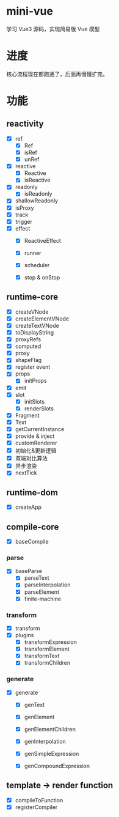 # mini-vue
 学习 Vue3 源码，实现简易版 Vue 模型

# 进度
核心流程现在都跑通了，后面再慢慢扩充。

# 功能
## reactivity
- [x] ref
  - [x] Ref
  - [x] isRef
  - [x] unRef

- [x] reactive
  - [x] Reactive
  - [x] isReactive

- [x] readonly
  - [x] isReadonly

- [x] shallowReadonly
- [x] isProxy
- [x] track
- [x] trigger
- [x] effect
  - [x] ReactiveEffect
  - [x] runner
  - [x] scheduler
  - [x] stop & onStop


## runtime-core

- [x] createVNode
- [x] createElementVNode
- [x] createTextVNode
- [x] toDisplayString
- [x] proxyRefs
- [x] computed
- [x] proxy
- [x] shapeFlag
- [x] register event
- [x] props
  - [x] initProps
- [x] emit
- [x] slot
  - [x] initSlots
  - [x] renderSlots
- [x] Fragment
- [x] Text
- [x] getCurrentInstance
- [x] provide & inject
- [x] customRenderer
- [x] 初始化&更新逻辑
- [x] 双端对比算法
- [x] 异步渲染
- [x] nextTick

## runtime-dom

- [x] createApp

## compile-core

- [x] baseCompile

### parse

- [x] baseParse
  - [x] parseText
  - [x] parseInterpolation
  - [x] parseElement
  - [x] finite-machine

### transform

- [x] transform
- [x] plugins
  - [x] transformExpression
  - [x] transformElement
  - [x] transformText
  - [x] transformChildren

### generate

- [x] generate
  - [x] genText
  - [x] genElement
  - [x] genElementChildren
  - [x] genInterpolation
  - [x] genSimpleExpression
  - [x] genCompoundExpression



## template -> render function

- [x] compileToFunction
- [x] registerCompiler